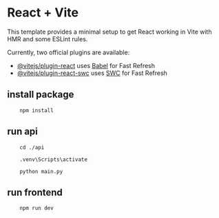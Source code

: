 # React + Vite

This template provides a minimal setup to get React working in Vite with HMR and some ESLint rules.

Currently, two official plugins are available:

- [@vitejs/plugin-react](https://github.com/vitejs/vite-plugin-react/blob/main/packages/plugin-react/README.md) uses [Babel](https://babeljs.io/) for Fast Refresh
- [@vitejs/plugin-react-swc](https://github.com/vitejs/vite-plugin-react-swc) uses [SWC](https://swc.rs/) for Fast Refresh

## install package 
```shell
    npm install
```

## run api 
```shell
    cd ./api
```
```shell
    .venv\Scripts\activate
```
```shell
    python main.py
```

## run frontend
```shell
    npm run dev
```